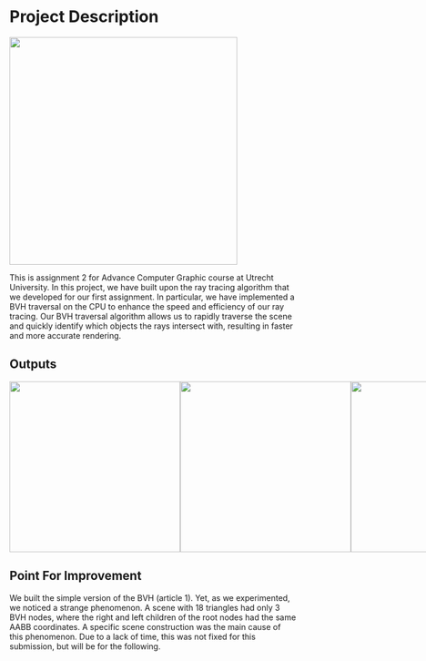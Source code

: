 
# Project Description

<img src="https://user-images.githubusercontent.com/63195210/219384232-d9ae721d-e61c-48fc-a08e-df947853c9f0.png" width="400">


This is assignment 2 for Advance Computer Graphic course at Utrecht University. In this project, we have built upon the ray tracing algorithm that we developed for our first assignment. In particular, we have implemented a BVH traversal on the CPU to enhance the speed and efficiency of our ray tracing. Our BVH traversal algorithm allows us to rapidly traverse the scene and quickly identify which objects the rays intersect with, resulting in faster and more accurate rendering.

## Outputs
<div style="display:flex;">
  <img src="https://user-images.githubusercontent.com/63195210/219384688-d1bdc671-1adb-4d24-8730-b9618ca07dfe.png" width="300">
  <img src="https://user-images.githubusercontent.com/63195210/219384312-578b400e-7edc-47eb-a116-9565b818cc68.png" width="300">
  <img src="https://user-images.githubusercontent.com/63195210/219384651-1b7f7487-58c7-4a9f-a8a2-9e23bffd832a.png" width="300">
</div>

## Point For Improvement
We built the simple version of the BVH (article 1). Yet, as we experimented, we noticed a strange phenomenon. A scene with 18 triangles had only 3 BVH nodes, where the right and left children of the root nodes had the same AABB coordinates. A specific scene construction was the main cause of this phenomenon. Due to a lack of time, this was not fixed for this submission, but will be for the following. 
